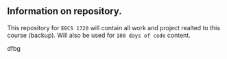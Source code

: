 ## Information on repository.

This repository for `EECS 1720` will contain all work and project realted to this course (backup). Will also be used for `100 days of code` content. 


dfbg
